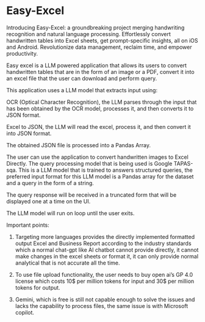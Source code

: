 # Easy-Excel
 Introducing Easy-Excel: a groundbreaking project merging handwriting recognition and natural language processing. Effortlessly convert handwritten tables into Excel sheets, get prompt-specific insights, all on iOS and Android. Revolutionize data management, reclaim time, and empower productivity.

Easy excel is a LLM powered application that allows its users to convert handwritten tables that are in the form of an image or a PDF, convert it into an excel file that the user can download and perform query. 

This application uses a LLM model that extracts input using: 

OCR (Optical Character Recognition), the LLM parses through the input that has been obtained by the OCR model, processes it, and then converts it to JSON format. 

Excel to JSON, the LLM will read the excel, process it, and then convert it into JSON format. 

The obtained JSON file is processed into a Pandas Array. 

The user can use the application to convert handwritten images to Excel Directly. 
The query processing model that is being used is Google TAPAS-sqa. This is a LLM model that is trained to answers structured queries, the preferred input format for this LLM model is a Pandas array for the dataset and a query in the form of a string. 

The query response will be received in a truncated form that will be displayed one at a time on the UI. 

The LLM model will run on loop until the user exits. 

Important points: 

 1. Targeting more languages provides the directly implemented formatted output Excel and Business Report according to the industry standards which a normal chat-gpt like AI chatbot cannot provide directly, it cannot make changes in the excel sheets or format it, it can only provide normal analytical that is not accurate all the time.  
 
 2. To use file upload functionality, the user needs to buy open ai’s GP 4.0 license which costs 10$ per million tokens for input and 30$ per million tokens for output. 
 
 3. Gemini, which is free is still not capable enough to solve the issues and lacks the capability to process files, the same issue is with Microsoft copilot.


